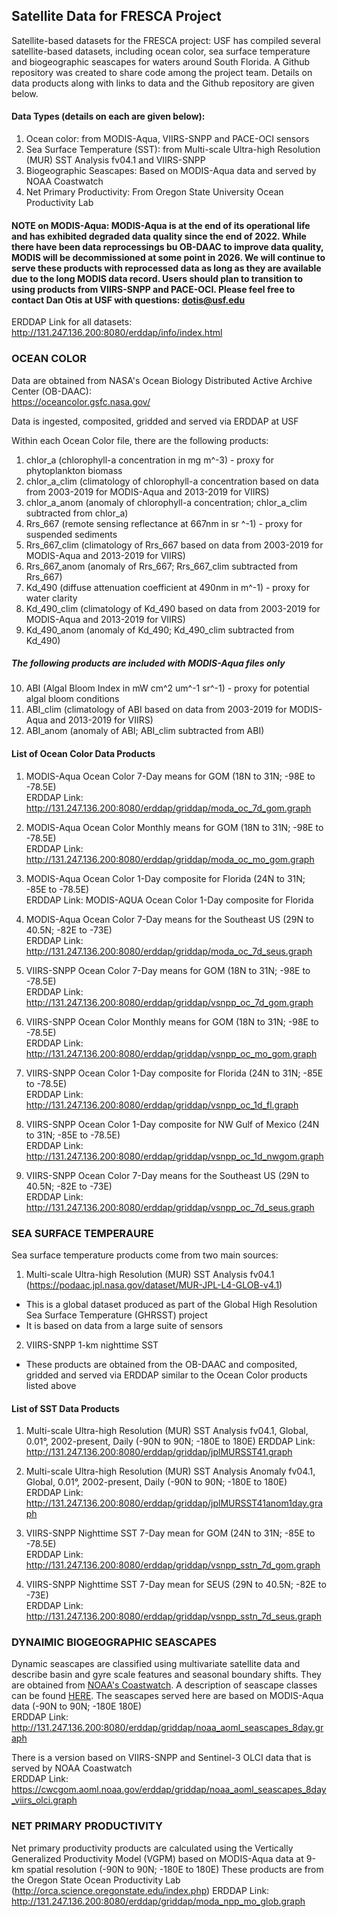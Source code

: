 ## Satellite Data for FRESCA Project

Satellite-based datasets for the FRESCA project:
USF has compiled several satellite-based datasets, including ocean color, sea surface temperature and biogeographic seascapes for waters around South Florida. A Github repository was created to share code among the project team. Details on data products along with links to data and the Github repository are given below.

#### Data Types (details on each are given below):
1. Ocean color: from MODIS-Aqua, VIIRS-SNPP and PACE-OCI sensors
2. Sea Surface Temperature (SST): from Multi-scale Ultra-high Resolution (MUR) SST Analysis fv04.1 and VIIRS-SNPP
3. Biogeographic Seascapes: Based on MODIS-Aqua data and served by NOAA Coastwatch
4. Net Primary Productivity: From Oregon State University Ocean Productivity Lab

#### NOTE on MODIS-Aqua: MODIS-Aqua is at the end of its operational life and has exhibited degraded data quality since the end of 2022. While there have been data reprocessings bu OB-DAAC to improve data quality, MODIS will be decommissioned at some point in 2026. We will continue to serve these products with reprocessed data as long as they are available due to the long MODIS data record. Users should plan to transition to using products from VIIRS-SNPP and PACE-OCI. Please feel free to contact Dan Otis at USF with questions: dotis@usf.edu

ERDDAP Link for all datasets:  
http://131.247.136.200:8080/erddap/info/index.html

### OCEAN COLOR
Data are obtained from NASA's Ocean Biology Distributed Active Archive Center (OB-DAAC):  
https://oceancolor.gsfc.nasa.gov/

Data is ingested, composited, gridded and served via ERDDAP at USF  

Within each Ocean Color file, there are the following products:
1. chlor_a (chlorophyll-a concentration in mg m^-3) - proxy for phytoplankton biomass
2. chlor_a_clim (climatology of chlorophyll-a concentration based on data from 2003-2019 for MODIS-Aqua and 2013-2019 for VIIRS)
3. chlor_a_anom (anomaly of chlorophyll-a concentration; chlor_a_clim subtracted from chlor_a)
4. Rrs_667 (remote sensing reflectance at 667nm in sr ^-1) - proxy for suspended sediments
5. Rrs_667_clim (climatology of Rrs_667 based on data from 2003-2019 for MODIS-Aqua and 2013-2019 for VIIRS)
6. Rrs_667_anom (anomaly of Rrs_667; Rrs_667_clim subtracted from Rrs_667)
7. Kd_490 (diffuse attenuation coefficient at 490nm in m^-1) - proxy for water clarity
8. Kd_490_clim (climatology of Kd_490 based on data from 2003-2019 for MODIS-Aqua and 2013-2019 for VIIRS)
9. Kd_490_anom (anomaly of Kd_490; Kd_490_clim subtracted from Kd_490)
##### The following products are included with MODIS-Aqua files only
10. ABI (Algal Bloom Index in mW cm^2 um^-1 sr^-1) - proxy for potential algal bloom conditions
11. ABI_clim (climatology of ABI based on data from 2003-2019 for MODIS-Aqua and 2013-2019 for VIIRS)
12. ABI_anom (anomaly of ABI; ABI_clim subtracted from ABI)

#### List of Ocean Color Data Products
1. MODIS-Aqua Ocean Color 7-Day means for GOM (18N to 31N; -98E to -78.5E)  
ERDDAP Link: http://131.247.136.200:8080/erddap/griddap/moda_oc_7d_gom.graph

2. MODIS-Aqua Ocean Color Monthly means for GOM  (18N to 31N; -98E to -78.5E)  
ERDDAP Link: http://131.247.136.200:8080/erddap/griddap/moda_oc_mo_gom.graph

3. MODIS-Aqua Ocean Color 1-Day composite for Florida (24N to 31N; -85E to -78.5E)  
ERDDAP Link: MODIS-AQUA Ocean Color 1-Day composite for Florida

4. MODIS-Aqua Ocean Color 7-Day means for the Southeast US (29N to 40.5N; -82E to -73E)  
ERDDAP Link: http://131.247.136.200:8080/erddap/griddap/moda_oc_7d_seus.graph

5. VIIRS-SNPP Ocean Color 7-Day means for GOM (18N to 31N; -98E to -78.5E)  
ERDDAP Link: http://131.247.136.200:8080/erddap/griddap/vsnpp_oc_7d_gom.graph

6. VIIRS-SNPP Ocean Color Monthly means for GOM  (18N to 31N; -98E to -78.5E)  
ERDDAP Link: http://131.247.136.200:8080/erddap/griddap/vsnpp_oc_mo_gom.graph

7. VIIRS-SNPP Ocean Color 1-Day composite for Florida (24N to 31N; -85E to -78.5E)  
ERDDAP Link: http://131.247.136.200:8080/erddap/griddap/vsnpp_oc_1d_fl.graph

8. VIIRS-SNPP Ocean Color 1-Day composite for NW Gulf of Mexico (24N to 31N; -85E to -78.5E)  
ERDDAP Link: http://131.247.136.200:8080/erddap/griddap/vsnpp_oc_1d_nwgom.graph

9. VIIRS-SNPP Ocean Color 7-Day means for the Southeast US (29N to 40.5N; -82E to -73E)  
ERDDAP Link: http://131.247.136.200:8080/erddap/griddap/vsnpp_oc_7d_seus.graph

### SEA SURFACE TEMPERAURE
Sea surface temperature products come from two main sources:
1. Multi-scale Ultra-high Resolution (MUR) SST Analysis fv04.1 (https://podaac.jpl.nasa.gov/dataset/MUR-JPL-L4-GLOB-v4.1)
 - This is a global dataset produced as part of the Global High Resolution Sea Surface Temperature (GHRSST) project
 - It is based on data from a large suite of sensors
2. VIIRS-SNPP 1-km nighttime SST
 - These products are obtained from the OB-DAAC and composited, gridded and served via ERDDAP similar to the Ocean Color products listed above

#### List of SST Data Products
1. 	Multi-scale Ultra-high Resolution (MUR) SST Analysis fv04.1, Global, 0.01°, 2002-present, Daily (-90N to 90N; -180E to 180E)
ERDDAP Link: http://131.247.136.200:8080/erddap/griddap/jplMURSST41.graph

2. Multi-scale Ultra-high Resolution (MUR) SST Analysis Anomaly fv04.1, Global, 0.01°, 2002-present, Daily (-90N to 90N; -180E to 180E)  
ERDDAP Link: http://131.247.136.200:8080/erddap/griddap/jplMURSST41anom1day.graph

3. VIIRS-SNPP Nighttime SST 7-Day mean for GOM  (24N to 31N; -85E to -78.5E)    
ERDDAP Link: http://131.247.136.200:8080/erddap/griddap/vsnpp_sstn_7d_gom.graph

4. 	VIIRS-SNPP Nighttime SST 7-Day mean for SEUS (29N to 40.5N; -82E to -73E)  
ERDDAP Link: http://131.247.136.200:8080/erddap/griddap/vsnpp_sstn_7d_seus.graph


### DYNAIMIC BIOGEOGRAPHIC SEASCAPES
Dynamic seascapes are classified using multivariate satellite data and describe basin and gyre scale features and seasonal boundary shifts. They are obtained from [NOAA's Coastwatch](https://cwcgom.aoml.noaa.gov/erddap/griddap/noaa_aoml_seascapes_8day.graph). A description of seascape classes can be found [HERE](https://shiny.marinebon.app/seascapes/classes.html).
The seascapes served here are based on MODIS-Aqua data (-90N to 90N; -180E 180E)  
ERDDAP Link: http://131.247.136.200:8080/erddap/griddap/noaa_aoml_seascapes_8day.graph

There is a version based on VIIRS-SNPP and Sentinel-3 OLCI data that is served by NOAA Coastwatch  
ERDDAP Link: https://cwcgom.aoml.noaa.gov/erddap/griddap/noaa_aoml_seascapes_8day_viirs_olci.graph


### NET PRIMARY PRODUCTIVITY
Net primary productivity products are calculated using the Vertically Generalized Productivity Model (VGPM) based on MODIS-Aqua data at 9-km spatial resolution (-90N to 90N; -180E to 180E)
These products are from the Oregon State Ocean Productivity Lab (http://orca.science.oregonstate.edu/index.php)
ERDDAP Link: http://131.247.136.200:8080/erddap/griddap/moda_npp_mo_glob.graph

